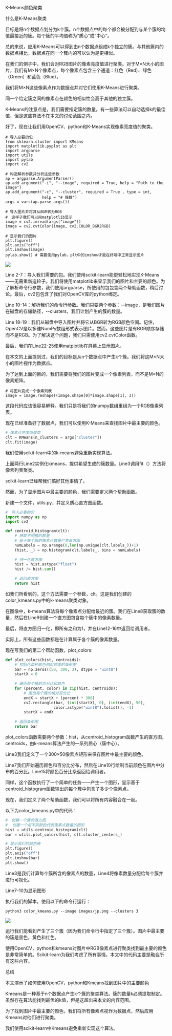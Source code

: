 K-Means颜色聚类

什么是K-Means聚类

目标是将n个数据点划分为k个簇。n个数据点中的每个都会被分配到与某个簇的均值最接近的簇。每个簇的平均值称为“质心”或“中心”。

总的来说，应用K-Means可以得到由n个数据点组成k个独立的簇。与其他簇内的数据点相比，数据点在同一个簇内的可以认为是更相似。

在我们的例子中，我们会对RGB图片的像素亮度值进行聚类。对于M×N大小的图片，我们有M×N个像素点，每个像素点包含三个通道：红色（Red）、绿色（Green）和蓝色（Blue）。

我们将M×N这些像素点作为数据点并对它们使用K-Means进行聚类。

同一个给定簇之间的像素点在颜色的相似性会高于其他的独立簇。

K-Means的注意点是，我们需要指定簇的数量。有一些算法可以自动选择k的最佳值，但是这些算法不在本文的讨论范围之内。

好了，现在让我们用OpenCV、python和K-Means实现像素亮度值的聚类。

```
# 导入必要的包
from sklearn.cluster import KMeans
import matplotlib.pyplot as plt
import argparse
import utils
import pylab
import cv2

# 构造解析参数并分析这些参数
ap = argparse.ArgumentParser()
ap.add_argument("-i", "--image", required = True, help = "Path to the image")
ap.add_argument("-c", "--cluster", required = True , type = int,
                help = "# 簇数")
args = vars(ap.parse_args())

# 导入图片并将其从BGR转为RGB
#　这样子我们可以用matplotlib显示
image = cv2.imread(args["image"])
image = cv2.cvtColor(image, cv2.COLOR_BGR2RGB)

# 显示我们的图片
plt.figure()
plt.axis("off")
plt.imshow(image)
pylab.show() # 需要使用pylab，plt中的imshow才能在终端中正常显示图片
```

![](./images/jp.png)

Line 2-7：导入我们需要的包。我们使用scikit-learn能更轻松地实现K-Means——无需重新造轮子。我们将使用matplotlib来显示我们的图片和主要的颜色。为了解析命令行参数，我们使用argparse，所使用的包包含两个帮助函数，稍后讨论。最后，cv2包包含了我们对OpenCV库的python绑定。

Line 10-14：解析我们的命令行参数。我们只要两个参数：--image，是我们图片在磁盘的存储路径，--clusters，我们计划产生的簇的数量。

Line 18-19：我们从磁盘中导入图片并将它从BGR转为RGB颜色空间。记住，OpenCV是以多维NumPy数组形式表示图片。然而，这些图片是有BGR顺序存储而不是RGB。为了解决这个问题，我们只需使用cv2.cvtColor函数。

最后，我们在Line22-25使用matplotlib在屏幕上显示图片。

在本文的上面提到过，我们的目标是从n个数据点中产生k个簇。我们将这M×N大小的图片视作为数据点。

为了达到上面的目的，我们需要将我们的图片变成一个像素列表，而不是M×N的像素矩阵。

```
# 将图片变成一个像素列表
image = image.reshape((image.shape[0]*image.shape[1], 3))
```

这段代码应该很容易解释。我们只是将我们的numpy数组重组为一个RGB像素列表。

现在已经准备好了数据点，我们可以使用K-Means来查找图片中最主要的颜色。

```python
# 像素点亮度值聚类
clt = KMeans(n_clusters = args["cluster"])
clt.fit(image)
```

我们使用scikit-learn中的k-means避免重新实现算法。

上面两行Line2实例化kmeans，提供希望生成的簇数量。Line3调用fit（）方法将像素列表聚类。

scikit-learn已经帮我们搞好其他事情了。

然而，为了显示图片中最主要的颜色，我们需要定义两个帮助函数。

新建一个文件，utils.py，并定义质心直方图函数。

```python
#　导入必要的包
import numpy as np
import cv2

def centroid_histogram(clt):
    # 获取不同簇的数量
    # 基于每个簇的像素点数量产生直方图
    numLabels = np.arange(0,len(np.unique(clt.labels_))+1)
    (hist, _) = np.histogram(clt.labels_, bins = numLabels)
    
    # 归一化直方图
    hist = hist.astype("float")
    hist /= hist.sum()
    
    # 返回直方图
    return hist
```

如我们所看到的，这个方法需要一个参数，clt。这是我们创建的color_kmeans.py中的k-means聚类对象。

在图像中，k-means算法将每个像素点分配给最近的簇。我们在Line8获取簇的数量，然后在Line9创建一个直方图包含每个簇中的像素数量。

最后，将直方图归一化，即所有之和为1，并在Line12-16中返回给调用者。

实际上，所有这些函数都是在计算属于各个簇的像素数量。

现在写我们的第二个帮助函数，plot_colors:

```python
def plot_colors(hist, centroids):
    # 初始化每种颜色相对频率的条形图
    bar = np.zeros((50, 300, 3), dtype = "uint8")
    startX = 0
    
    # 遍历每个簇的百分比和颜色
    for (percent, color) in zip(hist, centroids):
        # 画出每个簇的相对百分比
        endX = startX + (percent * 300)
        cv2.rectangle(bar, (int(startX), 0), (int(endX), 50), 
                     color.astype("uint8").tolist(), -1)
        startX = endX
        
	# 返回条形图
    return bar
```

plot_colors函数需要两个参数：hist，从centroid_histogram函数产生的直方图，centroids，由k-means算法产生的一系列质心（簇中心）。

Line3我们定义了一个300×50像素点矩形来保存图片中最主要的颜色。

Line7我们开始遍历颜色和百分比分布，然后在Line10行绘制当前颜色在图片中分布的百分比。Line15将颜色百分比条返回给调用者。

同样，这个函数执行了一个简单的任务——产生一个图形，显示基于centroid_histogram函数输出的每个簇中包含了多少个像素点。

现在，我们定义了两个帮助函数，我们可以将所有内容融合在一起。

以下为color_kmeans.py中的代码：

```python
#　创建一个簇的直方图
#  创建一个用不同颜色代表像素点数量的图形
hist = utils.centroid_histogram(clt)
bar = utils.plot_colors(hist, clt.cluster_centers_)

# 显示我们的颜色棒
plt.figure()
plt.axis("off")
plt.imshow(bar)
plt.show()
```

Line3是我们计算每个簇所含的像素点的数量，Line4将像素数量分配给每个簇并进行可视化。

Line7-10为显示图形

执行我们的脚本，使用以下的命令行运行：

```
python3 color_kmeans.py --image images/jp.png --clusters 3
```

![](jurassic-park-colors.jpg)

运行我们能看到产生了三个簇（因为我们命令行中指定了三个簇）。图片中最主要的簇是黑色，黄色和红色。

使用OpenCV，python和kmeans对图片中RGB像素点进行聚类找到最主要的颜色是非常简单的。Scikit-learn为我们考虑了所有事情。本文中的代码主要是融合所有这些内容。

总结

本文演示了如何使用OpenCV，python和Kmeans找到图片中的主要颜色

Kmeans是一种基于n个数据点产生k个簇的聚类算法。簇的数量k必须提取制定。虽然存在算法能找到最优的k值，但是这超出来本文的内容范围。

为了找到图片中最主要的颜色，我们将所有像素点视作为数据点，然后应用Kmeans对他们进行聚类。

我们使用scikit-learn中Kmeans避免重新实现这个算法。





